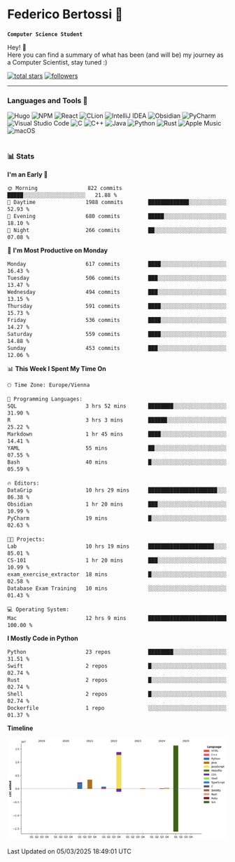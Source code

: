 # Federico Bertossi 🚀

**`Computer Science Student`**

[//]: # (Thanks to @ForrestKnight for the inspiration.)

<!-- TODO: Insert a banner image -->

Hey! 👋</br>
Here you can find a summary of what has been (and will be) my journey as a Computer Scientist, stay tuned :)

   <p>
      <a href="https://github.com/mrBymax?tab=repositories&sort=stargazers">
         <img alt="total stars" title="Total stars on GitHub" src="https://custom-icon-badges.demolab.com/github/stars/mrBymax?color=55960c&style=for-the-badge&labelColor=488207&logo=star"/></a>
<a href="https://github.com/mrBymax?tab=followers">
         <img alt="followers" title="Follow me on Github" src="https://custom-icon-badges.demolab.com/github/followers/mrBymax?color=236ad3&labelColor=1155ba&style=for-the-badge&logo=person-add&label=Follow&logoColor=white"/></a>
   </p>

---

<!-- TODO: Insert a GIF -->
### Languages and Tools 🧰

<!-- TODO: Change it with shields -->
![Hugo](https://img.shields.io/badge/Hugo-black.svg?style=for-the-badge&logo=Hugo)
![NPM](https://img.shields.io/badge/NPM-%23CB3837.svg?style=for-the-badge&logo=npm&logoColor=white)
![React](https://img.shields.io/badge/react-%2320232a.svg?style=for-the-badge&logo=react&logoColor=%2361DAFB)
![CLion](https://img.shields.io/badge/CLion-black?style=for-the-badge&logo=clion&logoColor=white)
![IntelliJ IDEA](https://img.shields.io/badge/IntelliJIDEA-000000.svg?style=for-the-badge&logo=intellij-idea&logoColor=white)
![Obsidian](https://img.shields.io/badge/Obsidian-%23483699.svg?style=for-the-badge&logo=obsidian&logoColor=white)
![PyCharm](https://img.shields.io/badge/pycharm-143?style=for-the-badge&logo=pycharm&logoColor=black&color=black&labelColor=green)
![Visual Studio Code](https://img.shields.io/badge/Visual%20Studio%20Code-0078d7.svg?style=for-the-badge&logo=visual-studio-code&logoColor=white)
![C](https://img.shields.io/badge/c-%2300599C.svg?style=for-the-badge&logo=c&logoColor=white)
![C++](https://img.shields.io/badge/c++-%2300599C.svg?style=for-the-badge&logo=c%2B%2B&logoColor=white)
![Java](https://img.shields.io/badge/java-%23ED8B00.svg?style=for-the-badge&logo=openjdk&logoColor=white)
![Python](https://img.shields.io/badge/python-3670A0?style=for-the-badge&logo=python&logoColor=ffdd54)
![Rust](https://img.shields.io/badge/Rust-000000?logo=Rust&logoColor=white)
![Apple Music](https://img.shields.io/badge/Apple_Music-9933CC?style=for-the-badge&logo=apple-music&logoColor=white)
![macOS](https://img.shields.io/badge/mac%20os-000000?style=for-the-badge&logo=macos&logoColor=F0F0F0)


#

### 📊 Stats

<!-- ![My GitHub stats](https://github-readme-stats.vercel.app/api?username=mrBymax&show_icons=true&theme=dracula) -->


<!--START_SECTION:waka-->
**I'm an Early 🐤** 

```text
🌞 Morning                822 commits         █████░░░░░░░░░░░░░░░░░░░░   21.88 % 
🌆 Daytime                1988 commits        █████████████░░░░░░░░░░░░   52.93 % 
🌃 Evening                680 commits         █████░░░░░░░░░░░░░░░░░░░░   18.10 % 
🌙 Night                  266 commits         ██░░░░░░░░░░░░░░░░░░░░░░░   07.08 % 
```
📅 **I'm Most Productive on Monday** 

```text
Monday                   617 commits         ████░░░░░░░░░░░░░░░░░░░░░   16.43 % 
Tuesday                  506 commits         ███░░░░░░░░░░░░░░░░░░░░░░   13.47 % 
Wednesday                494 commits         ███░░░░░░░░░░░░░░░░░░░░░░   13.15 % 
Thursday                 591 commits         ████░░░░░░░░░░░░░░░░░░░░░   15.73 % 
Friday                   536 commits         ████░░░░░░░░░░░░░░░░░░░░░   14.27 % 
Saturday                 559 commits         ████░░░░░░░░░░░░░░░░░░░░░   14.88 % 
Sunday                   453 commits         ███░░░░░░░░░░░░░░░░░░░░░░   12.06 % 
```


📊 **This Week I Spent My Time On** 

```text
🕑︎ Time Zone: Europe/Vienna

💬 Programming Languages: 
SQL                      3 hrs 52 mins       ████████░░░░░░░░░░░░░░░░░   31.90 % 
R                        3 hrs 3 mins        ██████░░░░░░░░░░░░░░░░░░░   25.22 % 
Markdown                 1 hr 45 mins        ████░░░░░░░░░░░░░░░░░░░░░   14.41 % 
YAML                     55 mins             ██░░░░░░░░░░░░░░░░░░░░░░░   07.55 % 
Bash                     40 mins             █░░░░░░░░░░░░░░░░░░░░░░░░   05.59 % 

🔥 Editors: 
DataGrip                 10 hrs 29 mins      ██████████████████████░░░   86.38 % 
Obsidian                 1 hr 20 mins        ███░░░░░░░░░░░░░░░░░░░░░░   10.99 % 
PyCharm                  19 mins             █░░░░░░░░░░░░░░░░░░░░░░░░   02.63 % 

🐱‍💻 Projects: 
Lab                      10 hrs 19 mins      █████████████████████░░░░   85.01 % 
CS-101                   1 hr 20 mins        ███░░░░░░░░░░░░░░░░░░░░░░   10.99 % 
exam_exercise_extractor  18 mins             █░░░░░░░░░░░░░░░░░░░░░░░░   02.58 % 
Database Exam Training   10 mins             ░░░░░░░░░░░░░░░░░░░░░░░░░   01.43 % 

💻 Operating System: 
Mac                      12 hrs 9 mins       █████████████████████████   100.00 % 
```

**I Mostly Code in Python** 

```text
Python                   23 repos            ████████░░░░░░░░░░░░░░░░░   31.51 % 
Swift                    2 repos             █░░░░░░░░░░░░░░░░░░░░░░░░   02.74 % 
Rust                     2 repos             █░░░░░░░░░░░░░░░░░░░░░░░░   02.74 % 
Shell                    2 repos             █░░░░░░░░░░░░░░░░░░░░░░░░   02.74 % 
Dockerfile               1 repo              ░░░░░░░░░░░░░░░░░░░░░░░░░   01.37 % 
```



**Timeline**

![Lines of Code chart](https://raw.githubusercontent.com/mrBymax/mrBymax/main/assets/bar_graph.png)


 Last Updated on 05/03/2025 18:49:01 UTC
<!--END_SECTION:waka-->


[linkedin]: https://linkedin.com/federico-bertossi
[website]:  https://www.federicobertossi.com

</details>
